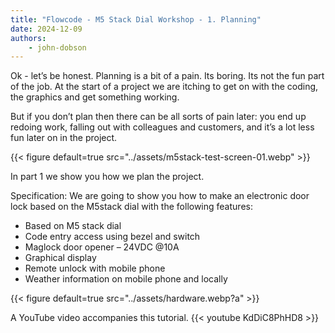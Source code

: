 ```yaml
---
title: "Flowcode - M5 Stack Dial Workshop - 1. Planning"
date: 2024-12-09
authors:
    - john-dobson
---
```

Ok - let’s be honest. Planning is a bit of a pain. Its boring. Its
not the fun part of the job. At the start of a project we are
itching to get on with the coding, the graphics and get
something working.

But if you don’t plan then there can be all sorts of pain later:
you end up redoing work, falling out with colleagues and
customers, and it’s a lot less fun later on in the project.

{{< figure
    default=true
    src="../assets/m5stack-test-screen-01.webp"
    >}}

In part 1 we show you how we plan the project.

Specification:
We are going to show you how to make an electronic door lock
based on the M5stack dial with the following features:
- Based on M5 stack dial
- Code entry access using bezel and switch
- Maglock door opener – 24VDC @10A
- Graphical display
- Remote unlock with mobile phone
- Weather information on mobile phone and locally

{{< figure
    default=true
    src="../assets/hardware.webp?a"
    >}}

A YouTube video accompanies this tutorial.
{{< youtube KdDiC8PhHD8 >}}
